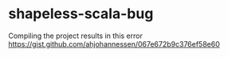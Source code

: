shapeless-scala-bug
===================
Compiling the project results in this error https://gist.github.com/ahjohannessen/067e672b9c376ef58e60
